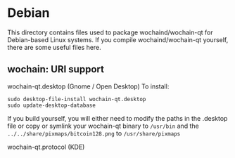 
Debian
====================
This directory contains files used to package wochaind/wochain-qt
for Debian-based Linux systems. If you compile wochaind/wochain-qt yourself, there are some useful files here.

## wochain: URI support ##


wochain-qt.desktop  (Gnome / Open Desktop)
To install:

	sudo desktop-file-install wochain-qt.desktop
	sudo update-desktop-database

If you build yourself, you will either need to modify the paths in
the .desktop file or copy or symlink your wochain-qt binary to `/usr/bin`
and the `../../share/pixmaps/bitcoin128.png` to `/usr/share/pixmaps`

wochain-qt.protocol (KDE)

